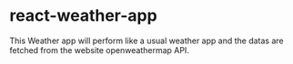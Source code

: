 # react-weather-app
This Weather app will perform like a  usual weather app and the datas are fetched from the  website openweathermap API.

